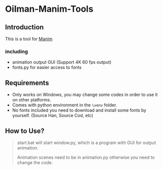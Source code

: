# Oilman-Manim-Tools
## Introduction
This is a tool for [Manim](https://raw.githubusercontent.com/3b1b/manim)

### including
* animation output GUI (Support 4K 60 fps output)
* fonts.py for easier access to fonts
## Requirements
* Only works on Windows, you may change some codes in order to use it on other platforms.
* Comes with python environment in the `\venv` folder.
* No fonts included you need to download and install some fonts by yourself. (Source Han, Source Cod, etc)
## How to Use?
> start.bat will start window.py, which is a program with GUI for output animation.
> 
> Animation scenes need to be in animation.py otherwise you need to change the code.